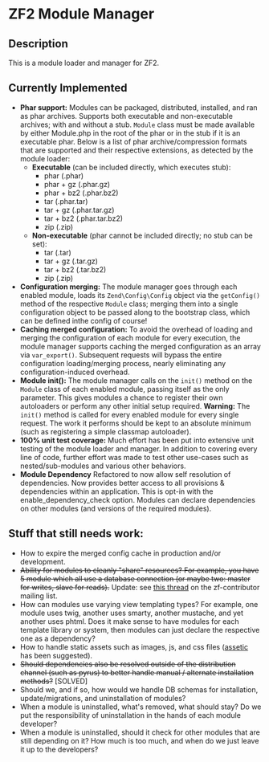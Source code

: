 ZF2 Module Manager
==================

Description
-----------
This is a module loader and manager for ZF2.

Currently Implemented
---------------------

* **Phar support:** 
  Modules can be packaged, distributed, installed, and ran as phar archives. 
  Supports both executable and non-executable archives; with and without a stub.
  `Module` class must be made available by either Module.php in the root of the
  phar or in the stub if it is an executable phar. Below is a list of phar 
  archive/compression formats that are supported and their respective extensions, 
  as detected by the module loader:
    * **Executable** (can be included directly, which executes stub):
        * phar (.phar)
        * phar + gz  (.phar.gz)
        * phar + bz2 (.phar.bz2)
        * tar (.phar.tar)
        * tar + gz (.phar.tar.gz)
        * tar + bz2 (.phar.tar.bz2)
        * zip (.zip)
    * **Non-executable** (phar cannot be included directly; no stub can be set):
        * tar (.tar)
        * tar + gz (.tar.gz)
        * tar + bz2 (.tar.bz2)
        * zip (.zip)
* **Configuration merging:**
    The module manager goes through each enabled module, loads its
    `Zend\Config\Config` object via the `getConfig()` method of the respective
    `Module` class; merging them into a single configuration object to be passed
    along to the bootstrap class, which can be defined inthe config of course!
* **Caching merged configuration:**
    To avoid the overhead of loading and merging the configuration of each
    module for every execution, the module manager supports caching the merged
    configuration as an array via `var_export()`. Subsequent requests will bypass
    the entire configuration loading/merging process, nearly eliminating any
    configuration-induced overhead.
* **Module init():**
    The module manager calls on the `init()` method on the `Module` class of
    each enabled module, passing itself as the only parameter. This gives
    modules a chance to register their own autoloaders or perform any other
    initial setup required. **Warning:** The `init()` method is called for every
    enabled module for every single request. The work it performs should be kept
    to an absolute minimum (such as registering a simple classmap autoloader).
* **100% unit test coverage:**
    Much effort has been put into extensive unit testing of the module loader
    and manager. In addition to covering every line of code, further effort was
    made to test other use-cases such as nested/sub-modules and various other 
    behaviors.
* **Module Dependency**
    Refactored to now allow self resolution of dependencies. Now provides better access
    to all provisions & dependencies within an application. This is opt-in with
    the enable_dependency_check option. Modules can declare dependencies on
    other modules (and versions of the required modules).

Stuff that still needs work:
----------------------------

* How to expire the merged config cache in production and/or development.
* ~~Ability for modules to cleanly "share" resources? For example, you have 5 module which all use a database connection (or maybe two: master for writes, slave for reads).~~ Update: see [this thread](http://zend-framework-community.634137.n4.nabble.com/Sharing-resources-across-3rd-party-modules-td3875023.html) on the zf-contributor mailing list.
* How can modules use varying view templating types? For example, one module uses twig, another uses smarty, another mustache, and yet another uses phtml. Does it make sense to have modules for each template library or system, then modules can just declare the respective one as a dependency?
* How to handle static assets such as images, js, and css files ([assetic](https://github.com/kriswallsmith/assetic) has been suggested).
* ~~Should dependencies also be resolved outside of the distribution channel (such as pyrus) to better handle manual / alternate installation methods?~~ [SOLVED]
* Should we, and if so, how would we handle DB schemas for installation, update/migrations, and uninstallation of modules?
* When a module is uninstalled, what's removed, what should stay? Do we put the responsibility of uninstallation in the hands of each module developer?
* When a module is uninstalled, should it check for other modules that are still depending on it? How much is too much, and when do we just leave it up to the developers?
